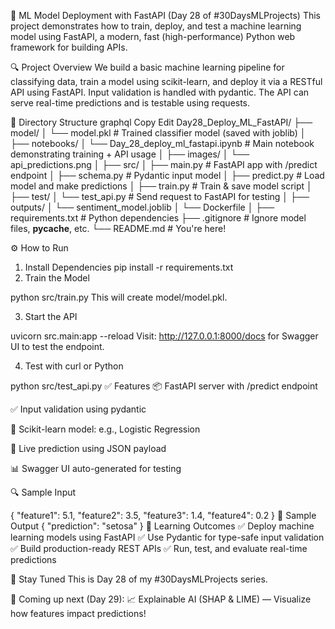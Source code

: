 🚀 ML Model Deployment with FastAPI (Day 28 of #30DaysMLProjects)
This project demonstrates how to train, deploy, and test a machine learning model using FastAPI, a modern, fast (high-performance) Python web framework for building APIs.

🔍 Project Overview
We build a basic machine learning pipeline for classifying data, train a model using scikit-learn, and deploy it via a RESTful API using FastAPI. Input validation is handled with pydantic. The API can serve real-time predictions and is testable using requests.

📁 Directory Structure
graphql
Copy
Edit
Day28_Deploy_ML_FastAPI/
├── model/
│   └── model.pkl                         # Trained classifier model (saved with joblib)
│
├── notebooks/
│   └── Day_28_deploy_ml_fastapi.ipynb    # Main notebook demonstrating training + API usage
│
├── images/
│   └── api_predictions.png 
│
├── src/
│   ├── main.py                           # FastAPI app with /predict endpoint
│   ├── schema.py                         # Pydantic input model
│   ├── predict.py                        # Load model and make predictions
│   ├── train.py                          # Train & save model script
│  
├── test/
│    └── test_api.py                       # Send request to FastAPI for testing
│
├── outputs/
│   └── sentiment_model.joblib
│   └── Dockerfile
│
├── requirements.txt                      # Python dependencies
├── .gitignore                            # Ignore model files, __pycache__, etc.
└── README.md                             # You're here!

⚙️ How to Run
1. Install Dependencies
pip install -r requirements.txt
2. Train the Model

python src/train.py
This will create model/model.pkl.

3. Start the API

uvicorn src.main:app --reload
Visit: http://127.0.0.1:8000/docs for Swagger UI to test the endpoint.

4. Test with curl or Python

python src/test_api.py
✅ Features
📦 FastAPI server with /predict endpoint

✅ Input validation using pydantic

🧠 Scikit-learn model: e.g., Logistic Regression

🔁 Live prediction using JSON payload

📊 Swagger UI auto-generated for testing

🔍 Sample Input

{
  "feature1": 5.1,
  "feature2": 3.5,
  "feature3": 1.4,
  "feature4": 0.2
}
🧠 Sample Output
{
  "prediction": "setosa"
}
📌 Learning Outcomes
✅ Deploy machine learning models using FastAPI
✅ Use Pydantic for type-safe input validation
✅ Build production-ready REST APIs
✅ Run, test, and evaluate real-time predictions

🧵 Stay Tuned
This is Day 28 of my #30DaysMLProjects series.

📅 Coming up next (Day 29):
📈 Explainable AI (SHAP & LIME) — Visualize how features impact predictions!
